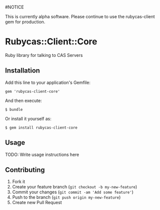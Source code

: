 #NOTICE

This is currently alpha software. Please continue to use the
rubycas-client gem for production.

# Rubycas::Client::Core

Ruby library for talking to CAS Servers

## Installation

Add this line to your application's Gemfile:

    gem 'rubycas-client-core'

And then execute:

    $ bundle

Or install it yourself as:

    $ gem install rubycas-client-core

## Usage

TODO: Write usage instructions here

## Contributing

1. Fork it
2. Create your feature branch (`git checkout -b my-new-feature`)
3. Commit your changes (`git commit -am 'Add some feature'`)
4. Push to the branch (`git push origin my-new-feature`)
5. Create new Pull Request

